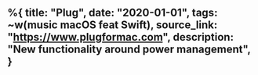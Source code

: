 %{
    title: "Plug",
    date: "2020-01-01",
    tags: ~w(music macOS feat Swift),
    source_link: "https://www.plugformac.com",
    description: "New functionality around power management",
}
---
